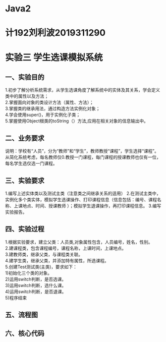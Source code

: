 # Java2
# 计192刘利波2019311290
# 实验三 学生选课模拟系统
## 一、实验目的
1.初步了解分析系统需求，从学生选课角度了解系统中的实体及其关系，学会定义类中的属性以及方法；  
2.掌握面向对象的类设计方法（属性、方法）；  
3.掌握类的继承用法，通过构造方法实例化对象；  
4.学会使用super()，用于实例化子类；  
5.掌握使用Object根类的toString（）方法,应用在相关对象的信息输出中。
## 二、业务要求
说明：学校有“人员”，分为“教师”和“学生”，教师教授“课程”，学生选择“课程”。从简化系统考虑，每名教师仅0.教授一门课程，每门课程的授课教师也仅有一位，每名学生选仅选一门课程。
 
 
 
## 三、实验要求
1.编写上述实体类以及测试主类（注意类之间继承关系的适用）
2.在测试主类中，实例化多个类实体，模拟学生选课操作、打印课程信息（信息包括：编号、课程名称、上课地点、时间、授课教师 ）；模拟学生退课操作，再打印课程信息。
3.编写实验报告。
## 四、实验过程
1.根据实验要求，建立父类：人员类,对象属性包含，人员编号，姓名，性别。  
2.建课程类，包含课程编号，课程名称，上课时间，上课地点。  
3.建教师类，继承父类，与课程类关联。  
4.建学生类，继承父类，并添加特有属性，所选课程。  
5.创建Test测试类(主类)，要求如下：  
1)初始化三个类的对象。  
2)运用switch判断，是否选课。  
3)运用switch判断，选什么课。  
4)运用switch判断，是否退课。  
5)程序结束  
## 五、流程图





## 六、核心代码
